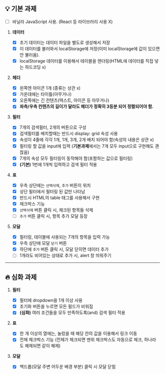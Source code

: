 ## 💡 기본 과제

- [ ] 바닐라 JavaScript 사용. (React 등 라이브러리 사용 X)

1. **데이터**

   - [x] 초기 데이터는 데이터 파일을 별도로 생성해서 저장
   - [x] 이 데이터를 불러와서 localStorage에 저장(이미 localStorage에 값이 있으면 안 불러옴).
   - [x] localStorage 데이터를 이용해서 테이블을 렌더링(HTML에 데이터를 직접 넣는 하드코딩 x)

2. **헤더**

   - [x] 왼쪽엔 아이콘 1개 (종류는 상관 x)
   - [x] 가운데에는 타이틀(아무거나)
   - [x] 오른쪽에는 긴 컨텐츠(텍스트, 아이콘 등 아무거나)
   - [x] **좌측/우측 컨텐츠의 길이가 달라도 헤더가 정확히 3등분 되어 정렬되어야 함.**

3. **필터**

   - [x] 7개의 검색필터, 2개의 버튼으로 구성
   - [x] 검색필터를 배치할때는 반드시 display: grid 속성 사용
   - [x] 속성이 4줄에 각각 1개, 1개, 3개, 2개 배치 되어야 함(속성의 내용은 상관 x)
   - [x] 필터링 할 값을 input에 입력
         (**기본과제**에서는 7개 모두 input으로 구현해도 괜찮음)
   - [x] 7개의 속성 모두 필터링이 동작해야 함(포함하는 값으로 필터링)
   - [x] **(기본)** 1번에 1개씩 입력하고 검색 필터 적용

4. **표**

   - [x] 우측 상단에는 `선택삭제`, `추가` 버튼이 위치
   - [x] 상단 필터에서 필터링 된 값만 나타남
   - [x] 반드시 HTML의 table 태그를 사용해서 구현
   - [x] 체크박스 기능
   - [x] `선택삭제` 버튼 클릭 시, 체크된 항목들 삭제
   - [ ] `추가` 버튼 클릭 시, 항목 추가 모달 등장

5. **모달**

   - [x] 필터링, 테이블에 사용되는 7개의 항목을 입력 가능
   - [x] 우측 상단에 모달 `닫기` 버튼
   - [x] 하단에 `추가` 버튼 클릭 시, 모달 닫히면 데이터 추가
   - [ ] 1개라도 비어있는 상태로 추가 시, alert 창 띄워주기

---

## 🔥 심화 과제

1. **필터**

   - [x] 필터에 dropdown을 1개 이상 사용
   - [x] 초기화 버튼을 누르면 모든 필드가 비워짐
   - [x] **(심화)** 여러 조건들을 모두 만족하도록(and) 검색 필터 적용

2. **표**

   - [x] 한 개 이상의 열에는, 눌렀을 때 해당 칸의 값을 이용해서 링크 이동
   - [x] 전체 체크박스 기능 (전체가 체크되면 맨위 체크박스도 자동으로 체크, 하나라도 해제되면 같이 해제)

3. **모달**

   - [x] 백드롭(모달 주변 어두운 배경 부분) 클릭 시 모달 닫힘
